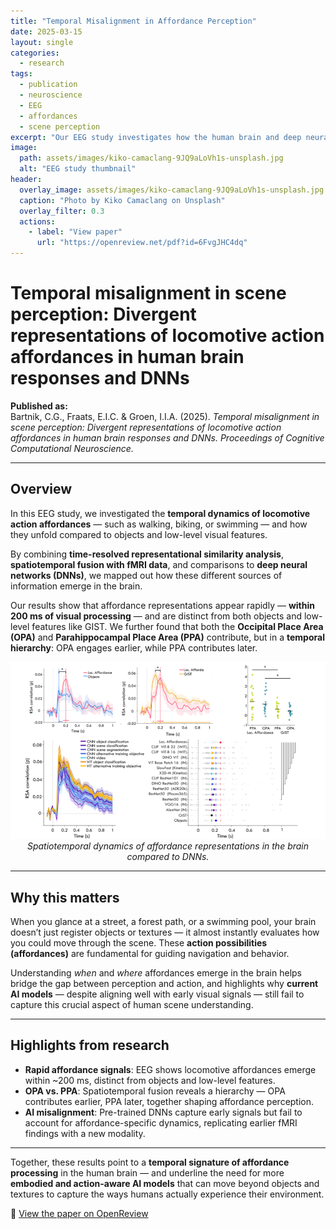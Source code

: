 ```yaml
---
title: "Temporal Misalignment in Affordance Perception"
date: 2025-03-15
layout: single
categories:
  - research
tags:
  - publication
  - neuroscience
  - EEG
  - affordances
  - scene perception
excerpt: "Our EEG study investigates how the human brain and deep neural networks differ in processing locomotive action affordances in visual scenes."
image:
  path: assets/images/kiko-camaclang-9JQ9aLoVh1s-unsplash.jpg
  alt: "EEG study thumbnail"
header:
  overlay_image: assets/images/kiko-camaclang-9JQ9aLoVh1s-unsplash.jpg
  caption: "Photo by Kiko Camaclang on Unsplash"
  overlay_filter: 0.3
  actions:
    - label: "View paper"
      url: "https://openreview.net/pdf?id=6FvgJHC4dq"
---
```


# Temporal misalignment in scene perception: Divergent representations of locomotive action affordances in human brain responses and DNNs  

**Published as:**  
Bartnik, C.G., Fraats, E.I.C. & Groen, I.I.A. (2025). *Temporal misalignment in scene perception: Divergent representations of locomotive action affordances in human brain responses and DNNs.* *Proceedings of Cognitive Computational Neuroscience.*  

---

## Overview  
In this EEG study, we investigated the **temporal dynamics of locomotive action affordances** — such as walking, biking, or swimming — and how they unfold compared to objects and low-level visual features.  

By combining **time-resolved representational similarity analysis**, **spatiotemporal fusion with fMRI data**, and comparisons to **deep neural networks (DNNs)**, we mapped out how these different sources of information emerge in the brain.  

Our results show that affordance representations appear rapidly — **within 200 ms of visual processing** — and are distinct from both objects and low-level features like GIST. We further found that both the **Occipital Place Area (OPA)** and **Parahippocampal Place Area (PPA)** contribute, but in a **temporal hierarchy**: OPA engages earlier, while PPA contributes later.  

<p align="center">
  <img src="/assets/images/EEG_overview.png" alt="EEG overview of affordance dynamics" width="900"><br>
  <em>Spatiotemporal dynamics of affordance representations in the brain compared to DNNs.</em>
</p>

---

## Why this matters  
When you glance at a street, a forest path, or a swimming pool, your brain doesn’t just register objects or textures — it almost instantly evaluates how you could move through the scene. These **action possibilities (affordances)** are fundamental for guiding navigation and behavior.  

Understanding *when* and *where* affordances emerge in the brain helps bridge the gap between perception and action, and highlights why **current AI models** — despite aligning well with early visual signals — still fail to capture this crucial aspect of human scene understanding.  

---

## Highlights from research  
-  **Rapid affordance signals**: EEG shows locomotive affordances emerge within ~200 ms, distinct from objects and low-level features.  
-  **OPA vs. PPA**: Spatiotemporal fusion reveals a hierarchy — OPA contributes earlier, PPA later, together shaping affordance perception.  
-  **AI misalignment**: Pre-trained DNNs capture early signals but fail to account for affordance-specific dynamics, replicating earlier fMRI findings with a new modality.  

---

Together, these results point to a **temporal signature of affordance processing** in the human brain — and underline the need for more **embodied and action-aware AI models** that can move beyond objects and textures to capture the ways humans actually experience their environment.  

🔗 [View the paper on OpenReview](https://openreview.net/pdf?id=6FvgJHC4dq)  
